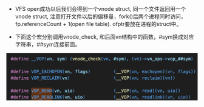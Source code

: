 * VFS open成功以后我们会得到一个vnode struct, 同一个文件返回用一个vnode struct, 注意打开文件以后的偏移量，fork()后两个进程同时访问，fp.referenceCount + 1(open file table). ofptr要放在进程的struct中。

* 下面这个宏分别调用vnode_check, 和后面vn结构中的函数，#sym换成对应字符串，##sym连接前面。

![img](../../../img/Screen%20Shot%202020-07-10%20at%2010.14.16%20pm.png)

